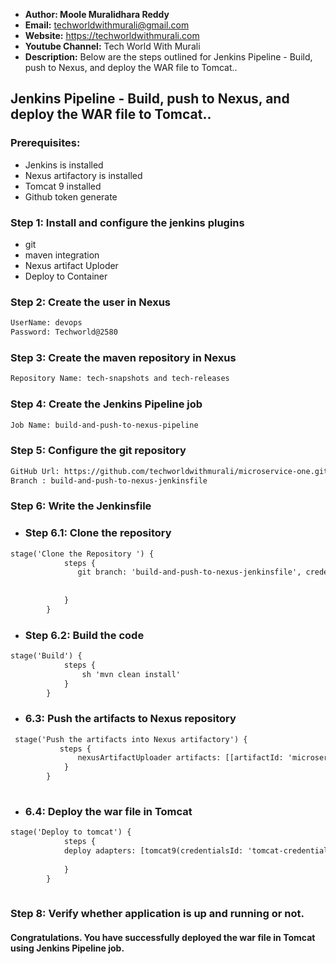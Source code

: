 + <b>Author: Moole Muralidhara Reddy</b></br>
+ <b>Email:</b> techworldwithmurali@gmail.com</br>
+ <b>Website:</b> https://techworldwithmurali.com </br>
+ <b>Youtube Channel:</b> Tech World With Murali</br>
+ <b>Description:</b> Below are the steps outlined for Jenkins Pipeline - Build, push to Nexus, and deploy the WAR file to Tomcat..</br>

## Jenkins Pipeline - Build, push to Nexus, and deploy the WAR file to Tomcat..

### Prerequisites:
  + Jenkins is installed
  + Nexus artifactory is installed
  + Tomcat 9 installed
  + Github token generate

### Step 1: Install and configure the jenkins plugins
  + git
  + maven integration
  + Nexus artifact Uploder
  + Deploy to Container
  
### Step 2: Create the user in Nexus
```xml
UserName: devops
Password: Techworld@2580
```
### Step 3: Create the maven repository in Nexus
```xml
Repository Name: tech-snapshots and tech-releases
```
### Step 4: Create the Jenkins Pipeline job
```xml
Job Name: build-and-push-to-nexus-pipeline
```
### Step 5: Configure the git repository
```xml
GitHub Url: https://github.com/techworldwithmurali/microservice-one.git
Branch : build-and-push-to-nexus-jenkinsfile
```
### Step 6: Write the Jenkinsfile
  + ### Step 6.1: Clone the repository 
```xml
stage('Clone the Repository ') {
            steps {
               git branch: 'build-and-push-to-nexus-jenkinsfile', credentialsId: 'github-credentials', url: 'https://github.com/techworldwithmurali/microservice-one.git'
               
               
            }
        }
```
  + ### Step 6.2: Build the code
```xml
stage('Build') {
            steps {
                sh 'mvn clean install'
            }
        }
```
  + ### 6.3: Push the artifacts to Nexus repository
```xml
 stage('Push the artifacts into Nexus artifactory') {
           steps {
               nexusArtifactUploader artifacts: [[artifactId: 'microservice-one', classifier: '', file: 'target/microservice-one.war', type: 'war']], credentialsId: 'nexus', groupId: 'com.techworldwithmurali', nexusUrl: 'nexus.techworldwithmurali.in', nexusVersion: 'nexus3', protocol: 'https', repository: 'tech-snapshots', version: '1.0-SNAPSHOT'
            }
        }
  
 ```

+ ### 6.4: Deploy the war file in Tomcat
```xml
stage('Deploy to tomcat') {
            steps {
            deploy adapters: [tomcat9(credentialsId: 'tomcat-credentials', path: '', url: 'https://tomcat.techworldwithmurali.in')], contextPath: null, war: '**/*.war'
                
            }
        }
  
```

### Step 8: Verify whether application is up and running or not.


#### Congratulations. You have successfully deployed the war file in Tomcat  using Jenkins Pipeline job.

